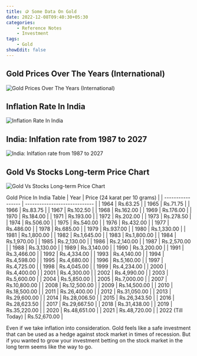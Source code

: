 ```yaml
---
title: 🪙 Some Data On Gold
date: 2022-12-08T09:40:30+05:30
categories:
    - Reference Notes
    - Investment
tags:
    - Gold
showEdit: false
---
```

## Gold Prices Over The Years (International)
![Gold Prices Over The Years (International)](historical-gold-prices-100-year-chart-2022-12-07-macrotrends.png)

## Inflation Rate In India
![Inflation Rate In India](inflation-rate-in-india-2027.png)

## India: Inlfation rate from 1987 to 2027
![India: Inlfation rate from 1987 to 2027](https://www.statista.com/graphic/1/271322/inflation-rate-in-india.jpg)

## Gold Vs Stocks Long-term Price Chart
![Gold Vs Stocks Long-term Price Chart](https://www.youngresearch.com/wp-content/uploads/2019/09/Gold-vs.-Stocks-Long-term-Price-Chart-768x432.jpg)

Gold Price In India Table
| Year              | Price (24 karat per 10 grams) |
| ----------------- | ----------------------------- |
| 1964              | Rs.63.25                      |
| 1965              | Rs.71.75                      |
| 1966              | Rs.83.75                      |
| 1967              | Rs.102.50                     |
| 1968              | Rs.162.00                     |
| 1969              | Rs.176.00                     |
| 1970              | Rs.184.00                     |
| 1971              | Rs.193.00                     |
| 1972              | Rs.202.00                     |
| 1973              | Rs.278.50                     |
| 1974              | Rs.506.00                     |
| 1975              | Rs.540.00                     |
| 1976              | Rs.432.00                     |
| 1977              | Rs.486.00                     |
| 1978              | Rs.685.00                     |
| 1979              | Rs.937.00                     |
| 1980              | Rs.1,330.00                   |
| 1981              | Rs.1,800.00                   |
| 1982              | Rs.1,645.00                   |
| 1983              | Rs.1,800.00                   |
| 1984              | Rs.1,970.00                   |
| 1985              | Rs.2,130.00                   |
| 1986              | Rs.2,140.00                   |
| 1987              | Rs.2,570.00                   |
| 1988              | Rs.3,130.00                   |
| 1989              | Rs.3,140.00                   |
| 1990              | Rs.3,200.00                   |
| 1991              | Rs.3,466.00                   |
| 1992              | Rs.4,334.00                   |
| 1993              | Rs.4,140.00                   |
| 1994              | Rs.4,598.00                   |
| 1995              | Rs.4,680.00                   |
| 1996              | Rs.5,160.00                   |
| 1997              | Rs.4,725.00                   |
| 1998              | Rs.4,045.00                   |
| 1999              | Rs.4,234.00                   |
| 2000              | Rs.4,400.00                   |
| 2001              | Rs.4,300.00                   |
| 2002              | Rs.4,990.00                   |
| 2003              | Rs.5,600.00                   |
| 2004              | Rs.5,850.00                   |
| 2005              | Rs.7,000.00                   |
| 2007              | Rs.10,800.00                  |
| 2008              | Rs.12,500.00                  |
| 2009              | Rs.14,500.00                  |
| 2010              | Rs.18,500.00                  |
| 2011              | Rs.26,400.00                  |
| 2012              | Rs.31,050.00                  |
| 2013              | Rs.29,600.00                  |
| 2014              | Rs.28,006.50                  |
| 2015              | Rs.26,343.50                  |
| 2016              | Rs.28,623.50                  |
| 2017              | Rs.29,667.50                  |
| 2018              | Rs.31,438.00                  |
| 2019              | Rs.35,220.00                  |
| 2020              | Rs.48,651.00                  |
| 2021              | Rs.48,720.00                  |
| 2022 (Till Today) | Rs.52,670.00                  |

Even if we take inflation into consideration. Gold feels like a safe investment that can be used as a hedge against stock market in times of recession. But if you wanted to grow your investment betting on the stock market in the long term seems like the way to go.